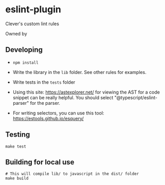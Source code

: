 # eslint-plugin

Clever's custom lint rules

Owned by

## Developing
- `npm install`

- Write the library in the `lib` folder. See other rules for examples.

- Write tests in the `tests` folder

- Using this site: https://astexplorer.net/ for viewing the AST for a code snippet can be really helpful.
You should select "@typescript/eslint-parser" for the parser.

- For writing selectors, you can use this tool: https://estools.github.io/esquery/

## Testing
```
make test
```

## Building for local use
```
# This will compile lib/ to javascript in the dist/ folder
make build
```
